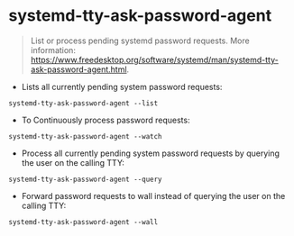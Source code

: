 # systemd-tty-ask-password-agent

> List or process pending systemd password requests.
> More information: <https://www.freedesktop.org/software/systemd/man/systemd-tty-ask-password-agent.html>.

- Lists all currently pending system password requests:

`systemd-tty-ask-password-agent --list`

- To Continuously process password requests:

`systemd-tty-ask-password-agent --watch`

- Process all currently pending system password requests by querying the user on the calling TTY:

`systemd-tty-ask-password-agent --query`

- Forward password requests to wall instead of querying the user on the calling TTY:

`systemd-tty-ask-password-agent --wall`

